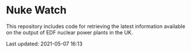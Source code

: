 # Nuke Watch

This repository includes code for retrieving the latest information available on the output of EDF nuclear power plants in the UK.

Last updated: 2021-05-07 16:13